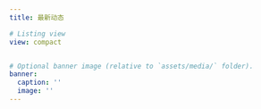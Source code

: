 ```yaml
---
title: 最新动态

# Listing view
view: compact


# Optional banner image (relative to `assets/media/` folder).
banner:
  caption: ''
  image: ''
---
```

